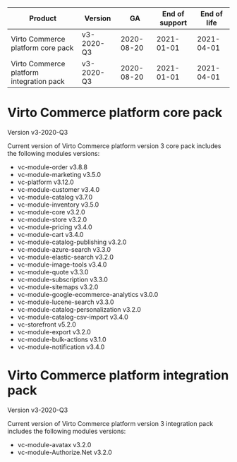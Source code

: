 
| Product                                | Version     | GA       | End of support | End of life | 
|---------                               |---------    |----      | -------        | ----        | 
|Virto Commerce platform core pack       |v3-2020-Q3   |2020-08-20|2021-01-01      |2021-04-01   | 
|Virto Commerce platform integration pack|v3-2020-Q3   |2020-08-20|2021-01-01      |2021-04-01   | 


<h1> Virto Commerce platform core pack </h1> 

Version v3-2020-Q3

Current version of Virto Commerce platform version 3 core pack includes the following modules versions:  
  
<ul> 
   <li> vc-module-order v3.8.8</li> 
   <li> vc-module-marketing v3.5.0 </li> 
   <li> vc-platform v3.12.0 </li> 
   <li> vc-module-customer v3.4.0  </li> 
   <li> vc-module-catalog v3.7.0 </li> 
   <li> vc-module-inventory v3.5.0 </li> 
   <li> vc-module-core v3.2.0 </li> 
   <li> vc-module-store v3.2.0 </li> 
   <li> vc-module-pricing v3.4.0 </li> 
   <li> vc-module-cart v3.4.0 </li> 
   <li> vc-module-catalog-publishing v3.2.0 </li> 
   <li> vc-module-azure-search v3.3.0 </li> 
   <li> vc-module-elastic-search v3.2.0 </li> 
   <li> vc-module-image-tools v3.4.0 </li> 
   <li> vc-module-quote v3.3.0</li> 
   <li> vc-module-subscription v3.3.0</li> 
   <li> vc-module-sitemaps v3.2.0 </li> 
   <li> vc-module-google-ecommerce-analytics v3.0.0 </li>
   <li> vc-module-lucene-search v3.3.0</li> 
   <li> vc-module-catalog-personalization v3.2.0</li> 
   <li> vc-module-catalog-csv-import v3.4.0 </li> 
   <li> vc-storefront v5.2.0 </li> 
   <li> vc-module-export v3.2.0 </li>    
   <li> vc-module-bulk-actions v3.1.0 </li>    
   <li> vc-module-notification v3.4.0 </li> 
</ul> 



<h1> Virto Commerce platform integration pack</h1>  

Version v3-2020-Q3 

Current version of Virto Commerce platform version 3 integration pack includes the following modules versions:  

<ul> 
   <li> vc-module-avatax v3.2.0 </li> 
   <li> vc-module-Authorize.Net v3.2.0 </li> 
</ul>
